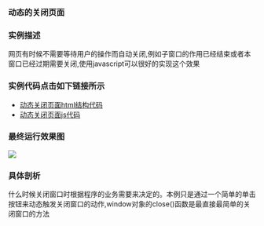 ### 动态的关闭页面

### 实例描述
网页有时候不需要等待用户的操作而自动关闭,例如子窗口的作用已经结束或者本窗口已经过期需要关闭,使用javascript可以很好的实现这个效果

### 实例代码点击如下链接所示
* [动态关闭页面html结构代码](动态关闭页面.html)
* [动态关闭页面js代码](js/动态的关闭窗口页面.js)

### 最终运行效果图
![](http://i.imgur.com/3rGbZoz.gif)

### 具体剖析
什么时候关闭窗口时根据程序的业务需要来决定的。本例只是通过一个简单的单击按钮来动态触发关闭窗口的动作,window对象的close()函数是最直接最简单的关闭窗口的方法